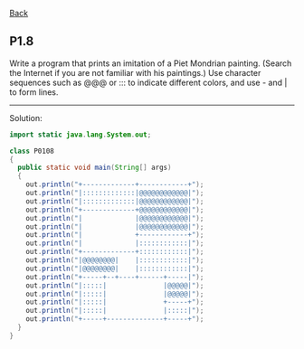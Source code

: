 [Back](../README.md)

## P1.8

Write a program that prints an imitation of a Piet Mondrian painting. (Search the Internet if you are not familiar with his paintings.) Use character sequences such as @@@ or ::: to indicate different colors, and use - and | to form lines.

---

Solution:

```java
import static java.lang.System.out;

class P0108 
{
  public static void main(String[] args) 
  {
    out.println("+-------------+------------+");
    out.println("|:::::::::::::|@@@@@@@@@@@@|");
    out.println("|:::::::::::::|@@@@@@@@@@@@|");
    out.println("+-------------+@@@@@@@@@@@@|");
    out.println("|             |@@@@@@@@@@@@|");
    out.println("|             |@@@@@@@@@@@@|");
    out.println("|             +------------+");
    out.println("|             |::::::::::::|");
    out.println("+-------------+::::::::::::|");
    out.println("|@@@@@@@@|    |::::::::::::|");
    out.println("|@@@@@@@@|    |::::::::::::|");
    out.println("+-----+--+----+------+-----|");
    out.println("|:::::|              |@@@@@|");
    out.println("|:::::|              |@@@@@|");
    out.println("|:::::|              +-----+");
    out.println("|:::::|              |:::::|");
    out.println("+-----+--------------+-----+");
  }
}
```